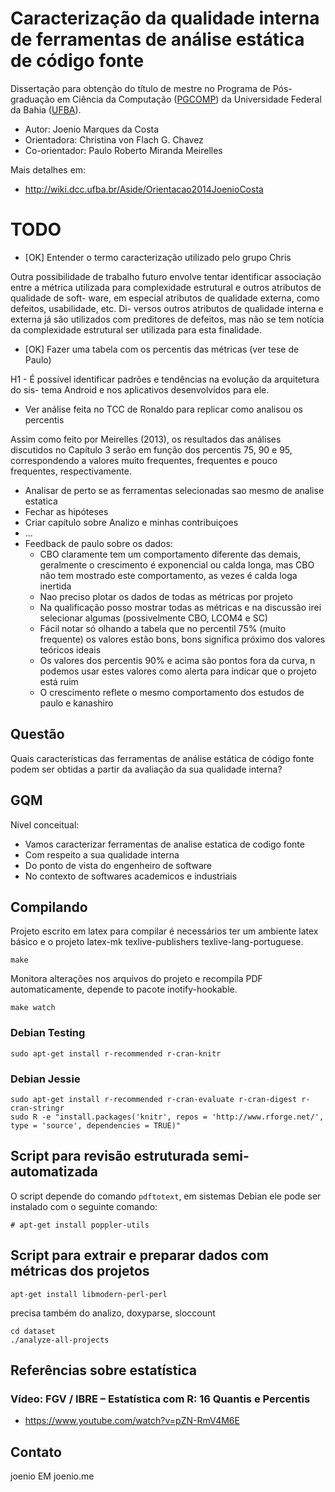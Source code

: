 # Caracterização da qualidade interna de ferramentas de análise estática de código fonte

Dissertação para obtenção do título de mestre no Programa de Pós-graduação em
Ciência da Computação ([PGCOMP](http://pgcomp.dcc.ufba.br)) da Universidade
Federal da Bahia ([UFBA](http://www.ufba.br)).

* Autor: Joenio Marques da Costa
* Orientadora: Christina von Flach G. Chavez
* Co-orientador: Paulo Roberto Miranda Meirelles

Mais detalhes em:
* http://wiki.dcc.ufba.br/Aside/Orientacao2014JoenioCosta

# TODO

* [OK] Entender o termo caracterização utilizado pelo grupo Chris

Outra possibilidade de trabalho futuro envolve tentar identificar associação entre a
métrica utilizada para complexidade estrutural e outros atributos de qualidade de soft-
ware, em especial atributos de qualidade externa, como defeitos, usabilidade, etc. Di-
versos outros atributos de qualidade interna e externa já são utilizados com preditores
de defeitos, mas não se tem notı́cia da complexidade estrutural ser utilizada para esta
finalidade.

* [OK] Fazer uma tabela com os percentis das métricas (ver tese de Paulo)

H1 - É possível identificar padrões e tendências na evolução da arquitetura do sis-
tema Android e nos aplicativos desenvolvidos para ele.


* Ver análise feita no TCC de Ronaldo para replicar como analisou os percentis

Assim como feito por Meirelles (2013), os resultados das análises discutidos no
Capítulo 3 serão em função dos percentis 75, 90 e 95, correspondendo a valores muito
frequentes, frequentes e pouco frequentes, respectivamente.

* Analisar de perto se as ferramentas selecionadas sao mesmo de analise estatica
* Fechar as hipóteses
* Criar capítulo sobre Analizo e minhas contribuiçoes
* ...
* Feedback de paulo sobre os dados:
  * CBO claramente tem um comportamento diferente das demais, geralmente
    o crescimento é exponencial ou calda longa, mas CBO não tem mostrado
    este comportamento, as vezes é calda loga inertida
  * Nao preciso plotar os dados de todas as métricas por projeto
  * Na qualificação posso mostrar todas as métricas e na discussão
    irei selecionar algumas (possivelmente CBO, LCOM4 e SC)
  * Fácil notar só olhando a tabela que no percentil 75% (muito frequente)
    os valores estão bons, bons significa próximo dos valores teóricos ideais
  * Os valores dos percentis 90% e acima são pontos fora da curva, n podemos
    usar estes valores como alerta para indicar que o projeto está ruim
  * O crescimento reflete o mesmo comportamento dos estudos de paulo e
    kanashiro

## Questão

Quais características das ferramentas de análise estática de código fonte podem
ser obtidas a partir da avaliação da sua qualidade interna?

## GQM

Nivel conceitual:

* Vamos caracterizar ferramentas de analise estatica de codigo fonte
* Com respeito a sua qualidade interna
* Do ponto de vista do engenheiro de software
* No contexto de softwares academicos e industriais

## Compilando

Projeto escrito em latex para compilar é necessários ter um ambiente latex
básico e o projeto latex-mk texlive-publishers texlive-lang-portuguese.

    make

Monitora alterações nos arquivos do projeto e recompila PDF automaticamente,
depende to pacote inotify-hookable.

    make watch


### Debian Testing

    sudo apt-get install r-recommended r-cran-knitr

### Debian Jessie

    sudo apt-get install r-recommended r-cran-evaluate r-cran-digest r-cran-stringr
    sudo R -e "install.packages('knitr', repos = 'http://www.rforge.net/', type = 'source', dependencies = TRUE)"

## Script para revisão estruturada semi-automatizada

O script depende do comando `pdftotext`, em sistemas Debian ele pode ser
instalado com o seguinte comando:

    # apt-get install poppler-utils

## Script para extrair e preparar dados com métricas dos projetos

    apt-get install libmodern-perl-perl

precisa também do analizo, doxyparse, sloccount

    cd dataset
    ./analyze-all-projects

## Referências sobre estatística

### Vídeo: FGV / IBRE – Estatística com R: 16 Quantis e Percentis 

* https://www.youtube.com/watch?v=pZN-RmV4M6E

## Contato

joenio EM joenio.me
